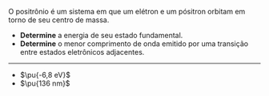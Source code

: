 O positrônio é um sistema em que um elétron e um pósitron orbitam em torno de seu centro de massa. 

- **Determine** a energia de seu estado fundamental.
- **Determine** o menor comprimento de onda emitido por uma transição entre estados eletrônicos adjacentes.

---

- $\pu{-6,8 eV}$
- $\pu{136 nm}$